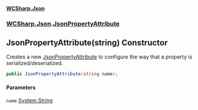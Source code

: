 #### [WCSharp.Json](README.md 'README')
### [WCSharp.Json](WCSharp.Json.md 'WCSharp.Json').[JsonPropertyAttribute](WCSharp.Json.JsonPropertyAttribute.md 'WCSharp.Json.JsonPropertyAttribute')

## JsonPropertyAttribute(string) Constructor

Creates a new [JsonPropertyAttribute](WCSharp.Json.JsonPropertyAttribute.md 'WCSharp.Json.JsonPropertyAttribute') to configure the way that a property is serialized/deserialized.

```csharp
public JsonPropertyAttribute(string name);
```
#### Parameters

<a name='WCSharp.Json.JsonPropertyAttribute.JsonPropertyAttribute(string).name'></a>

`name` [System.String](https://docs.microsoft.com/en-us/dotnet/api/System.String 'System.String')